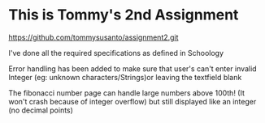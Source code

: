 # This is Tommy's 2nd Assignment

https://github.com/tommysusanto/assignment2.git

I've done all the required specifications as defined in Schoology

Error handling has been added to make sure that user's can't enter invalid Integer (eg: unknown characters/Strings)or leaving the textfield blank

The fibonacci number page can handle large numbers above 100th! (It won't crash because of integer overflow) but still displayed like an integer (no decimal points)